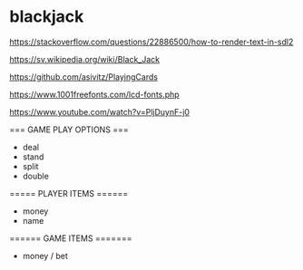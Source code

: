 # blackjack

https://stackoverflow.com/questions/22886500/how-to-render-text-in-sdl2

https://sv.wikipedia.org/wiki/Black_Jack

https://github.com/asivitz/PlayingCards

https://www.1001freefonts.com/lcd-fonts.php

https://www.youtube.com/watch?v=PljDuynF-j0

=== GAME PLAY OPTIONS ===
- deal
- stand
- split
- double

===== PLAYER ITEMS ======
- money
- name

====== GAME ITEMS =======
- money / bet

